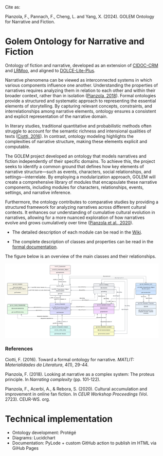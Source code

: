 Cite as:

Pianzola, F., Pannach, F., Cheng, L. and Yang, X. (2024). GOLEM Ontology for Narrative and Fiction.

# Golem Ontology for Narrative and Fiction

Ontology of fiction and narrative, developed as an extension of [CIDOC-CRM](https://cidoc-crm.org/versions-of-the-cidoc-crm) and [LRMoo](https://cidoc-crm.org/frbroo/fm_releases), and aligned to [DOLCE-Lite-Plus](https://www.w3.org/2001/sw/BestPractices/WNET/DLP3941_daml.html).

Narrative phenomena can be viewed as interconnected systems in which various components influence one another. Understanding the properties of narratives requires analyzing them in relation to each other and within their broader context, rather than in isolation ([Pianzola, 2018](https://golemlab.eu/publications/complexity/)). Formal ontologies provide a structured and systematic approach to representing the essential elements of storytelling. By capturing relevant concepts, constraints, and interrelationships among narrative elements, ontology ensures a consistent and explicit representation of the narrative domain.

In literary studies, traditional quantitative and probabilistic methods often struggle to account for the semantic richness and intensional qualities of texts ([Ciotti, 2016](https://impactum-journals.uc.pt/matlit/article/download/2182-8830_4-1_2/1932?inline=1)). In contrast, ontology modeling highlights the complexities of narrative structure, making these elements explicit and computable.

The GOLEM project developed an ontology that models narratives and fiction independently of their specific domains. To achieve this, the project seeks to identify a common ground that defines how key elements of narrative structure—such as events, characters, social relationships, and settings—interrelate. By employing a modularization approach, GOLEM will create a comprehensive library of modules that encapsulate these narrative components, including modules for characters, relationships, events, settings, and narrative inference.

Furthermore, the ontology contributes to comparative studies by providing a structured framework for analyzing narratives across different cultural contexts. It enhances our understanding of cumulative cultural evolution in narratives, allowing for a more nuanced exploration of how narratives evolve and grows cumulatively over time ([Pianzola et al., 2020](https://ceur-ws.org/Vol-2723/short8.pdf)).

- The detailed description of each module can be read in the [Wiki](https://github.com/GOLEM-lab/golem-ontology/wiki).

- The complete description of classes and properties can be read in the [formal documentation](https://ontology.golemlab.eu/).

The figure below is an overview of the main classes and their relationships.

![GOLEM Core](GOLEM_core.png)

### References

Ciotti, F. (2016). Toward a formal ontology for narrative. *MATLIT: Materialidades da Literatura*, 4(1), 29-44.

Pianzola, F. (2018). Looking at narrative as a complex system: The proteus principle. In *Narrating complexity* (pp. 101-122).

Pianzola, F., Acerbi, A., & Rebora, S. (2020). Cultural accumulation and improvement in online fan fiction. In *CEUR Workshop Proceedings* (Vol. 2723). CEUR-WS. org.

# Technical implementation

- Ontology development: Protégé 
- Diagrams: Lucidchart
- Documentation: PyLode + custom GitHub action to publish im HTML via GiHub Pages

